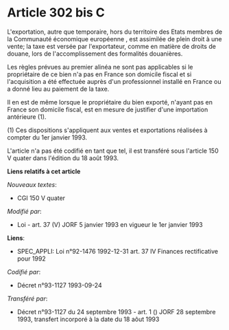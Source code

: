 # Article 302 bis C

L'exportation, autre que temporaire, hors du territoire des Etats membres de la Communauté économique européenne , est
assimilée de plein droit à une vente; la taxe est versée par l'exportateur, comme en matière de droits de douane, lors de
l'accomplissement des formalités douanières.

Les règles prévues au premier alinéa ne sont pas applicables si le propriétaire de ce bien n'a pas en France son domicile
fiscal et si l'acquisition a été effectuée auprès d'un professionnel installé en France ou a donné lieu au paiement de la
taxe.

Il en est de même lorsque le propriétaire du bien exporté, n'ayant pas en France son domicile fiscal, est en mesure de
justifier d'une importation antérieure (1).

(1) Ces dispositions s'appliquent aux ventes et exportations réalisées à compter du 1er janvier 1993.

L'article n'a pas été codifié en tant que tel, il est transféré sous l'article 150 V quater dans l'édition du 18 août 1993.

**Liens relatifs à cet article**

_Nouveaux textes_:

  - CGI 150 V quater

_Modifié par_:

  - Loi - art. 37 (V) JORF 5 janvier 1993 en vigueur le 1er janvier 1993

**Liens**:

  - SPEC_APPLI: Loi n°92-1476 1992-12-31 art. 37 IV Finances rectificative pour 1992

_Codifié par_:

  - Décret n°93-1127 1993-09-24

_Transféré par_:

  - Décret n°93-1127 du 24 septembre 1993 - art. 1 () JORF 28 septembre 1993, transfert incorporé à la date du 18 aôut 1993
